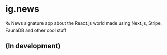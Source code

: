 # ig.news
🗞  News signature app about the React.js world made using Next.js, Stripe, FaunaDB and other cool stuff

## (In development)
